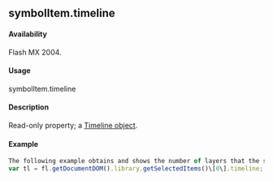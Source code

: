 ## symbolItem.timeline

#### Availability

Flash MX 2004.

#### Usage

symbolItem.timeline

#### Description

Read-only property; a [Timeline object](#!AdobeDocs/developers-animatesdk-docs/test/Timeline_object/timeline_summary.md).

#### Example

```javascript
The following example obtains and shows the number of layers that the selected movie clip in the library contains:
var tl = fl.getDocumentDOM().library.getSelectedItems()\[0\].timeline; alert(tl.layerCount);

```